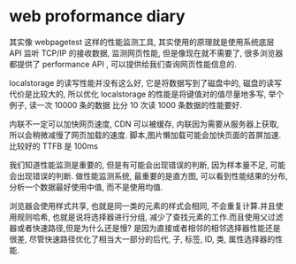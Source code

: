 # web proformance diary

其实像 webpagetest 这样的性能监测工具, 其实使用的原理就是使用系统底层 API 监听 TCP/IP 的接收数据, 监测网页性能, 但是像现在就不需要了, 很多浏览器都提供了 performance 
API , 可以提供给我们查询网页性能信息的.

localstorage 的读写性能并没有这么好, 它是将数据写到了磁盘中的, 磁盘的读写代价是比较大的, 所以优化 localstorage 的性能是将键值对的值尽量地多写, 举个例子, 读一次 10000 条的数据
比分 10 次读 1000 条数据的性能要好.

内联不一定可以加快网页速度, CDN 可以被缓存, 内联因为需要从服务器上获取, 所以会稍微减慢了网页加载的速度.
脚本,图片懒加载可能会加快页面的首屏加速.比较好的 TTFB 是 100ms

我们知道性能监测是重要的, 但是有可能会出现错误的判断, 因为样本量不足, 可能会出现错误的判断.
做性能监测系统, 最重要的是直方图, 可以看到性能结果的分布, 分析一个数据最好使用中值, 而不是使用均值.

浏览器会使用样式共享, 也就是同一类的元素的样式会相同, 不会重复计算.并且使用规则哈希, 也就是说将选择器进行分组, 减少了查找元素的工作.而且使用父过滤器或者快速路径,但是为什么还是慢? 是因为直接或者相邻的相邻选择器性能还是很差, 尽管快速路径优化了相当大一部分的后代, 子, 标签, ID, 类, 属性选择器的性能.